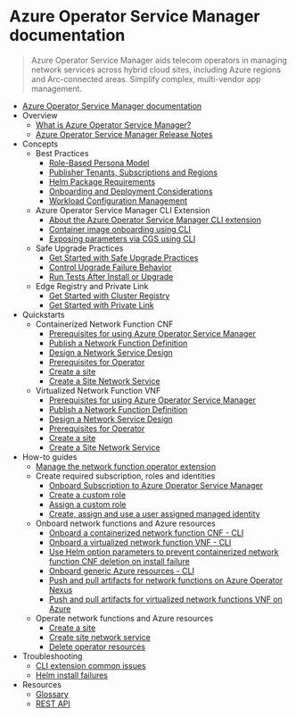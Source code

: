 # Azure Operator Service Manager documentation
> Azure Operator Service Manager aids telecom operators in managing network services across hybrid cloud sites, including Azure regions and Arc-connected areas. Simplify complex, multi-vendor app management.
  - [Azure Operator Service Manager documentation](https://learn.microsoft.com/en-us/azure/operator-service-manager/)
  - Overview
    - [What is Azure Operator Service Manager?](https://learn.microsoft.com/en-us/azure/operator-service-manager/azure-operator-service-manager-overview)
    - [Azure Operator Service Manager Release Notes](https://learn.microsoft.com/en-us/azure/operator-service-manager/release-notes)
  - Concepts
    - Best Practices
      - [Role-Based Persona Model](https://learn.microsoft.com/en-us/azure/operator-service-manager/roles-interfaces)
      - [Publisher Tenants, Subscriptions and Regions](https://learn.microsoft.com/en-us/azure/operator-service-manager/publisher-resource-preview-management)
      - [Helm Package Requirements](https://learn.microsoft.com/en-us/azure/operator-service-manager/helm-requirements)
      - [Onboarding and Deployment Considerations](https://learn.microsoft.com/en-us/azure/operator-service-manager/best-practices-onboard-deploy)
      - [Workload Configuration Management](https://learn.microsoft.com/en-us/azure/operator-service-manager/configuration-guide)
    - Azure Operator Service Manager CLI Extension
      - [About the Azure Operator Service Manager CLI extension](https://learn.microsoft.com/en-us/azure/operator-service-manager/concepts-about-azure-operator-service-manager-cli)
      - [Container image onboarding using CLI](https://learn.microsoft.com/en-us/azure/operator-service-manager/concepts-cli-containerized-network-function-image-upload)
      - [Exposing parameters via CGS using CLI](https://learn.microsoft.com/en-us/azure/operator-service-manager/concepts-expose-parameters-configuration-group-schema)
    - Safe Upgrade Practices
      - [Get Started with Safe Upgrade Practices](https://learn.microsoft.com/en-us/azure/operator-service-manager/safe-upgrade-practices)
      - [Control Upgrade Failure Behavior](https://learn.microsoft.com/en-us/azure/operator-service-manager/safe-upgrades-nf-level-rollback)
      - [Run Tests After Install or Upgrade](https://learn.microsoft.com/en-us/azure/operator-service-manager/safe-upgrades-helm-test)
    - Edge Registry and Private Link
      - [Get Started with Cluster Registry](https://learn.microsoft.com/en-us/azure/operator-service-manager/get-started-with-cluster-registry)
      - [Get Started with Private Link](https://learn.microsoft.com/en-us/azure/operator-service-manager/get-started-with-private-link)
  - Quickstarts
    - Containerized Network Function CNF
      - [Prerequisites for using Azure Operator Service Manager](https://learn.microsoft.com/en-us/azure/operator-service-manager/quickstart-containerized-network-function-prerequisites)
      - [Publish a Network Function Definition](https://learn.microsoft.com/en-us/azure/operator-service-manager/quickstart-publish-containerized-network-function-definition)
      - [Design a Network Service Design](https://learn.microsoft.com/en-us/azure/operator-service-manager/quickstart-containerized-network-function-network-design)
      - [Prerequisites for Operator](https://learn.microsoft.com/en-us/azure/operator-service-manager/quickstart-containerized-network-function-operator)
      - [Create a site](https://learn.microsoft.com/en-us/azure/operator-service-manager/quickstart-containerized-network-function-create-site)
      - [Create a Site Network Service](https://learn.microsoft.com/en-us/azure/operator-service-manager/quickstart-containerized-network-function-create-site-network-service)
    - Virtualized Network Function VNF
      - [Prerequisites for using Azure Operator Service Manager](https://learn.microsoft.com/en-us/azure/operator-service-manager/quickstart-virtualized-network-function-prerequisites)
      - [Publish a Network Function Definition](https://learn.microsoft.com/en-us/azure/operator-service-manager/quickstart-publish-virtualized-network-function-definition)
      - [Design a Network Service Design](https://learn.microsoft.com/en-us/azure/operator-service-manager/quickstart-virtualized-network-function-network-design)
      - [Prerequisites for Operator](https://learn.microsoft.com/en-us/azure/operator-service-manager/quickstart-virtualized-network-function-operator)
      - [Create a site](https://learn.microsoft.com/en-us/azure/operator-service-manager/quickstart-virtualized-network-function-create-site)
      - [Create a Site Network Service](https://learn.microsoft.com/en-us/azure/operator-service-manager/quickstart-virtualized-network-function-create-site-network-service)
  - How-to guides
    - [Manage the network function operator extension](https://learn.microsoft.com/en-us/azure/operator-service-manager/manage-network-function-operator)
    - Create required subscription, roles and identities
      - [Onboard Subscription to Azure Operator Service Manager](https://learn.microsoft.com/en-us/azure/operator-service-manager/quickstart-onboard-subscription-azure-operator-service-manager)
      - [Create a custom role](https://learn.microsoft.com/en-us/azure/operator-service-manager/how-to-create-custom-role)
      - [Assign a custom role](https://learn.microsoft.com/en-us/azure/operator-service-manager/how-to-assign-custom-role)
      - [Create, assign and use a user assigned managed identity](https://learn.microsoft.com/en-us/azure/operator-service-manager/how-to-create-user-assigned-managed-identity)
    - Onboard network functions and Azure resources
      - [Onboard a containerized network function CNF - CLI](https://learn.microsoft.com/en-us/azure/operator-service-manager/how-to-onboard-containerized-network-function-cli)
      - [Onboard a virtualized network function VNF - CLI](https://learn.microsoft.com/en-us/azure/operator-service-manager/how-to-onboard-virtualized-network-function-cli)
      - [Use Helm option parameters to prevent containerized network function CNF deletion on install failure](https://learn.microsoft.com/en-us/azure/operator-service-manager/how-to-use-helm-option-parameters)
      - [Onboard generic Azure resources - CLI](https://learn.microsoft.com/en-us/azure/operator-service-manager/how-to-onboard-azure-resource-manager-resources-cli)
      - [Push and pull artifacts for network functions on Azure Operator Nexus](https://learn.microsoft.com/en-us/azure/operator-service-manager/how-to-manage-artifacts-nexus)
      - [Push and pull artifacts for virtualized network functions VNF on Azure](https://learn.microsoft.com/en-us/azure/operator-service-manager/how-to-manage-artifacts-virtualized-network-function-cloud)
    - Operate network functions and Azure resources
      - [Create a site](https://learn.microsoft.com/en-us/azure/operator-service-manager/how-to-create-site)
      - [Create site network service](https://learn.microsoft.com/en-us/azure/operator-service-manager/how-to-create-site-network-service)
      - [Delete operator resources](https://learn.microsoft.com/en-us/azure/operator-service-manager/how-to-delete-operator-resources)
  - Troubleshooting
    - [CLI extension common issues](https://learn.microsoft.com/en-us/azure/operator-service-manager/troubleshoot-cli-common-issues)
    - [Helm install failures](https://learn.microsoft.com/en-us/azure/operator-service-manager/troubleshoot-helm-install-failures)
  - Resources
    - [Glossary](https://learn.microsoft.com/en-us/azure/operator-service-manager/glossary)
    - [REST API](https://learn.microsoft.com/rest/api/hybridnetwork)
